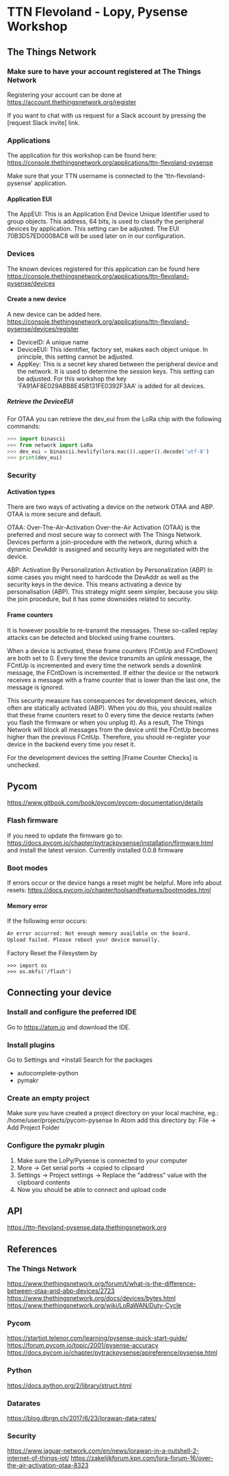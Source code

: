 # TTN Flevoland - Lopy, Pysense Workshop

## The Things Network

### Make sure to have your account registered at The Things Network
Registering your account can be done at
https://account.thethingsnetwork.org/register

If you want to chat with us request for a Slack account by pressing the [request Slack invite] link.

### Applications
The application for this workshop can be found here:
https://console.thethingsnetwork.org/applications/ttn-flevoland-pysense

Make sure that your TTN username is connected to the 'ttn-flevoland-pysense' application.

#### Application EUI
The AppEUI: This is an Application End Device Unique Identifier used to group objects. This address, 64 bits, is used to classify the peripheral devices by application. This setting can be adjusted. The EUI 70B3D57ED0008AC8 will be used later on in our configuration.

### Devices
The known devices registered for this application can be found here
https://console.thethingsnetwork.org/applications/ttn-flevoland-pysense/devices

#### Create a new device
A new device can be added here.
https://console.thethingsnetwork.org/applications/ttn-flevoland-pysense/devices/register

- DeviceID: A unique name
- DeviceEUI: This identifier, factory set, makes each object unique. In principle, this setting cannot be adjusted.
- AppKey: This is a secret key shared between the peripheral device and the network. It is used to determine the session keys. This setting can be adjusted. For this workshop the key 'FA91AF8E029ABB8E45B131FE0392F3AA' is added for all devices.

##### Retrieve the DeviceEUI
For OTAA you can retrieve the dev_eui from the LoRa chip with the following commands:
```python
>>> import binascii
>>> from network import LoRa
>>> dev_eui = binascii.hexlify(lora.mac()).upper().decode('utf-8')
>>> print(dev_eui)
```

### Security
#### Activation types
There are two ways of activating a device on the network OTAA and ABP. OTAA is more secure and default.

OTAA: Over-The-Air-Activation
Over-the-Air Activation (OTAA) is the preferred and most secure way to connect with The Things Network. Devices perform a join-procedure with the network, during which a dynamic DevAddr is assigned and security keys are negotiated with the device.

ABP: Activation By Personalization
Activation by Personalization (ABP)
In some cases you might need to hardcode the DevAddr as well as the security keys in the device. This means activating a device by personalisation (ABP). This strategy might seem simpler, because you skip the join procedure, but it has some downsides related to security.

#### Frame counters
It is however possible to re-transmit the messages. These so-called replay attacks can be detected and blocked using frame counters.

When a device is activated, these frame counters (FCntUp and FCntDown) are both set to 0. Every time the device transmits an uplink message, the FCntUp is incremented and every time the network sends a downlink message, the FCntDown is incremented. If either the device or the network receives a message with a frame counter that is lower than the last one, the message is ignored.

This security measure has consequences for development devices, which often are statically activated (ABP). When you do this, you should realize that these frame counters reset to 0 every time the device restarts (when you flash the firmware or when you unplug it). As a result, The Things Network will block all messages from the device until the FCntUp becomes higher than the previous FCntUp. Therefore, you should re-register your device in the backend every time you reset it.

For the development devices the setting [Frame Counter Checks] is unchecked.

## Pycom
https://www.gitbook.com/book/pycom/pycom-documentation/details

### Flash firmware
If you need to update the firmware go to:
https://docs.pycom.io/chapter/pytrackpysense/installation/firmware.html and install the latest version.
Currently installed 0.0.8 firmware

### Boot modes
If errors occur or the device hangs a reset might be helpful.
More info about resets:
https://docs.pycom.io/chapter/toolsandfeatures/bootmodes.html

#### Memory error
If the following error occurs:
```python
An error occurred: Not enough memory available on the board.
Upload failed. Please reboot your device manually.
```
Factory Reset the Filesystem by
```
>>> import os
>>> os.mkfs('/flash')
```


## Connecting your device

### Install and configure the preferred IDE
Go to https://atom.io and download the IDE.

### Install plugins
Go to Settings and +Install
Search for the packages
- autocomplete-python
- pymakr

### Create an empty project
Make sure you have created a project directory on your local machine, eg.: /home/user/projects/pycom-pysense
In Atom add this directory by: File -> Add Project Folder

### Configure the pymakr plugin
1. Make sure the LoPy/Pysense is connected to your computer
2. More -> Get serial ports -> copied to clipoard
3. Settings -> Project settings -> Replace the "address" value with the clipboard contents
4. Now you should be able to connect and upload code

## API
https://ttn-flevoland-pysense.data.thethingsnetwork.org

## References
### The Things Network
https://www.thethingsnetwork.org/forum/t/what-is-the-difference-between-otaa-and-abp-devices/2723
https://www.thethingsnetwork.org/docs/devices/bytes.html
https://www.thethingsnetwork.org/wiki/LoRaWAN/Duty-Cycle

### Pycom
https://startiot.telenor.com/learning/pysense-quick-start-guide/
https://forum.pycom.io/topic/2001/pysense-accuracy
https://docs.pycom.io/chapter/pytrackpysense/apireference/pysense.html

### Python
https://docs.python.org/2/library/struct.html

### Datarates
https://blog.dbrgn.ch/2017/6/23/lorawan-data-rates/

### Security
https://www.jaguar-network.com/en/news/lorawan-in-a-nutshell-2-internet-of-things-iot/
https://zakelijkforum.kpn.com/lora-forum-16/over-the-air-activation-otaa-8323
